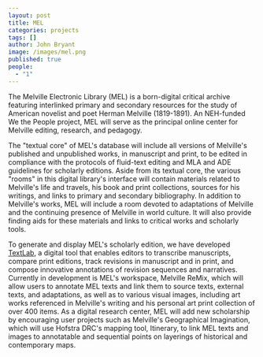 ```yaml
---
layout: post
title: MEL
categories: projects
tags: []
author: John Bryant
image: /images/mel.png
published: true
people:
  - "1"
---
```


The Melville Electronic Library (MEL) is a born-digital critical archive featuring interlinked primary and secondary resources for the study of American novelist and poet Herman Melville (1819-1891).  An NEH-funded We the People project, MEL will serve as the principal online center for Melville editing, research, and pedagogy.

<!--more-->

The "textual core" of MEL's database will include all versions of Melville's published and unpublished works, in manuscript and print, to be edited in compliance with the protocols of fluid-text editing and MLA and ADE guidelines for scholarly editions.  Aside from its textual core, the various "rooms" in this digital library's interface will contain materials related to Melville's life and travels, his book and print collections, sources for his writings, and links to primary and secondary bibliography.  In addition to Melville's works, MEL will include a room devoted to adaptations of Melville and the continuing presence of Melville in world culture.  It will also provide finding aids for these materials and links to critical works and scholarly tools.

To generate and display MEL's scholarly edition, we have developed [TextLab](http://mel.hofstra.edu/textlab.html), a digital tool that enables editors to transcribe manuscripts, compare print editions, track revisions in manuscript and in print, and compose innovative annotations of revision sequences and narratives.  Currently in development is MEL's workspace, Melville ReMix, which will allow users to annotate MEL texts and link them to source texts, external texts, and adaptations, as well as to various visual images, including art works referenced in Melville's writing and his personal art print collection of over 400 items.  As a digital research center, MEL will add new scholarship by encouraging user projects such as Melville's Geographical Imagination, which will use Hofstra DRC's mapping tool, Itinerary, to link MEL texts and images to annotatable and sequential points on layerings of historical and contemporary maps.